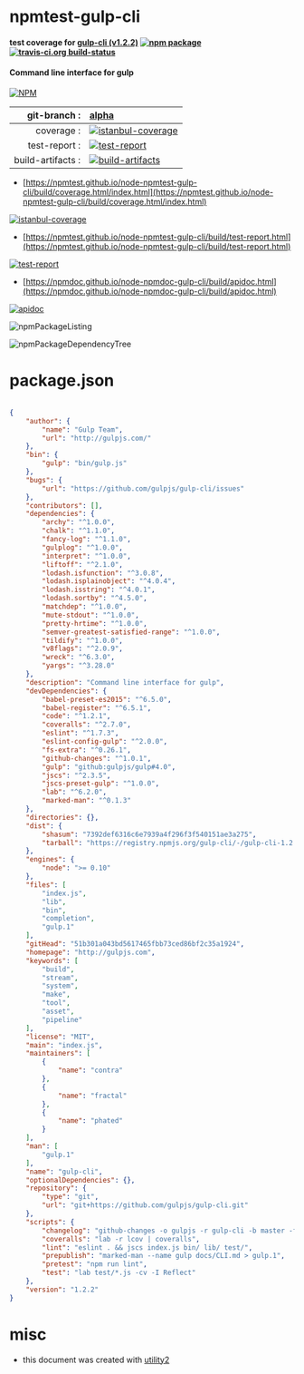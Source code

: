 # npmtest-gulp-cli

#### test coverage for  [gulp-cli (v1.2.2)](http://gulpjs.com)  [![npm package](https://img.shields.io/npm/v/npmtest-gulp-cli.svg?style=flat-square)](https://www.npmjs.org/package/npmtest-gulp-cli) [![travis-ci.org build-status](https://api.travis-ci.org/npmtest/node-npmtest-gulp-cli.svg)](https://travis-ci.org/npmtest/node-npmtest-gulp-cli)

#### Command line interface for gulp

[![NPM](https://nodei.co/npm/gulp-cli.png?downloads=true&downloadRank=true&stars=true)](https://www.npmjs.com/package/gulp-cli)

| git-branch : | [alpha](https://github.com/npmtest/node-npmtest-gulp-cli/tree/alpha)|
|--:|:--|
| coverage : | [![istanbul-coverage](https://npmtest.github.io/node-npmtest-gulp-cli/build/coverage.badge.svg)](https://npmtest.github.io/node-npmtest-gulp-cli/build/coverage.html/index.html)|
| test-report : | [![test-report](https://npmtest.github.io/node-npmtest-gulp-cli/build/test-report.badge.svg)](https://npmtest.github.io/node-npmtest-gulp-cli/build/test-report.html)|
| build-artifacts : | [![build-artifacts](https://npmtest.github.io/node-npmtest-gulp-cli/glyphicons_144_folder_open.png)](https://github.com/npmtest/node-npmtest-gulp-cli/tree/gh-pages/build)|

- [https://npmtest.github.io/node-npmtest-gulp-cli/build/coverage.html/index.html](https://npmtest.github.io/node-npmtest-gulp-cli/build/coverage.html/index.html)

[![istanbul-coverage](https://npmtest.github.io/node-npmtest-gulp-cli/build/screenCapture.buildCi.browser.%252Ftmp%252Fbuild%252Fcoverage.lib.html.png)](https://npmtest.github.io/node-npmtest-gulp-cli/build/coverage.html/index.html)

- [https://npmtest.github.io/node-npmtest-gulp-cli/build/test-report.html](https://npmtest.github.io/node-npmtest-gulp-cli/build/test-report.html)

[![test-report](https://npmtest.github.io/node-npmtest-gulp-cli/build/screenCapture.buildCi.browser.%252Ftmp%252Fbuild%252Ftest-report.html.png)](https://npmtest.github.io/node-npmtest-gulp-cli/build/test-report.html)

- [https://npmdoc.github.io/node-npmdoc-gulp-cli/build/apidoc.html](https://npmdoc.github.io/node-npmdoc-gulp-cli/build/apidoc.html)

[![apidoc](https://npmdoc.github.io/node-npmdoc-gulp-cli/build/screenCapture.buildCi.browser.%252Ftmp%252Fbuild%252Fapidoc.html.png)](https://npmdoc.github.io/node-npmdoc-gulp-cli/build/apidoc.html)

![npmPackageListing](https://npmtest.github.io/node-npmtest-gulp-cli/build/screenCapture.npmPackageListing.svg)

![npmPackageDependencyTree](https://npmtest.github.io/node-npmtest-gulp-cli/build/screenCapture.npmPackageDependencyTree.svg)



# package.json

```json

{
    "author": {
        "name": "Gulp Team",
        "url": "http://gulpjs.com/"
    },
    "bin": {
        "gulp": "bin/gulp.js"
    },
    "bugs": {
        "url": "https://github.com/gulpjs/gulp-cli/issues"
    },
    "contributors": [],
    "dependencies": {
        "archy": "^1.0.0",
        "chalk": "^1.1.0",
        "fancy-log": "^1.1.0",
        "gulplog": "^1.0.0",
        "interpret": "^1.0.0",
        "liftoff": "^2.1.0",
        "lodash.isfunction": "^3.0.8",
        "lodash.isplainobject": "^4.0.4",
        "lodash.isstring": "^4.0.1",
        "lodash.sortby": "^4.5.0",
        "matchdep": "^1.0.0",
        "mute-stdout": "^1.0.0",
        "pretty-hrtime": "^1.0.0",
        "semver-greatest-satisfied-range": "^1.0.0",
        "tildify": "^1.0.0",
        "v8flags": "^2.0.9",
        "wreck": "^6.3.0",
        "yargs": "^3.28.0"
    },
    "description": "Command line interface for gulp",
    "devDependencies": {
        "babel-preset-es2015": "^6.5.0",
        "babel-register": "^6.5.1",
        "code": "^1.2.1",
        "coveralls": "^2.7.0",
        "eslint": "^1.7.3",
        "eslint-config-gulp": "^2.0.0",
        "fs-extra": "^0.26.1",
        "github-changes": "^1.0.1",
        "gulp": "github:gulpjs/gulp#4.0",
        "jscs": "^2.3.5",
        "jscs-preset-gulp": "^1.0.0",
        "lab": "^6.2.0",
        "marked-man": "^0.1.3"
    },
    "directories": {},
    "dist": {
        "shasum": "7392def6316c6e7939a4f296f3f540151ae3a275",
        "tarball": "https://registry.npmjs.org/gulp-cli/-/gulp-cli-1.2.2.tgz"
    },
    "engines": {
        "node": ">= 0.10"
    },
    "files": [
        "index.js",
        "lib",
        "bin",
        "completion",
        "gulp.1"
    ],
    "gitHead": "51b301a043bd5617465fbb73ced86bf2c35a1924",
    "homepage": "http://gulpjs.com",
    "keywords": [
        "build",
        "stream",
        "system",
        "make",
        "tool",
        "asset",
        "pipeline"
    ],
    "license": "MIT",
    "main": "index.js",
    "maintainers": [
        {
            "name": "contra"
        },
        {
            "name": "fractal"
        },
        {
            "name": "phated"
        }
    ],
    "man": [
        "gulp.1"
    ],
    "name": "gulp-cli",
    "optionalDependencies": {},
    "repository": {
        "type": "git",
        "url": "git+https://github.com/gulpjs/gulp-cli.git"
    },
    "scripts": {
        "changelog": "github-changes -o gulpjs -r gulp-cli -b master -f ./CHANGELOG.md --order-semver --use-commit-body",
        "coveralls": "lab -r lcov | coveralls",
        "lint": "eslint . && jscs index.js bin/ lib/ test/",
        "prepublish": "marked-man --name gulp docs/CLI.md > gulp.1",
        "pretest": "npm run lint",
        "test": "lab test/*.js -cv -I Reflect"
    },
    "version": "1.2.2"
}
```



# misc
- this document was created with [utility2](https://github.com/kaizhu256/node-utility2)

